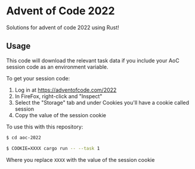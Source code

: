 # Advent of Code 2022

Solutions for advent of code 2022 using Rust!

## Usage

This code will download the relevant task data if you include your AoC session code as an environment variable.

To get your session code:
1. Log in at https://adventofcode.com/2022
2. In FireFox, right-click and "Inspect"
3. Select the "Storage" tab and under Cookies you'll have a cookie called session
4. Copy the value of the session cookie

To use this with this repository:

```bash
$ cd aoc-2022

$ COOKIE=XXXX cargo run -- --task 1
```

Where you replace `XXXX` with the value of the session cookie